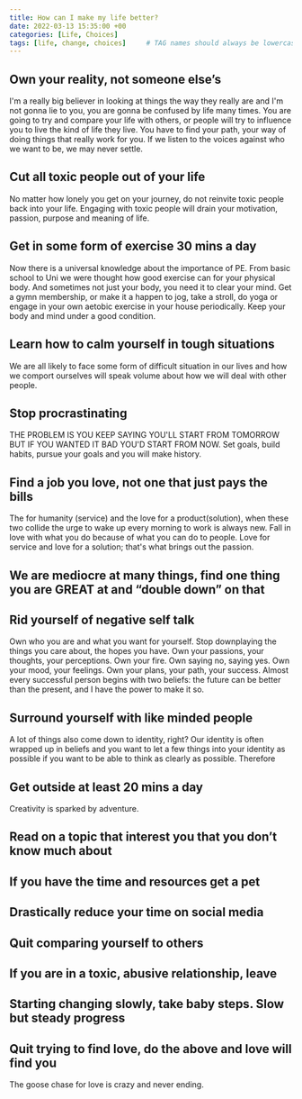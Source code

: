```yaml
---
title: How can I make my life better?
date: 2022-03-13 15:35:00 +00
categories: [Life, Choices]
tags: [life, change, choices]     # TAG names should always be lowercase
---
```



## Own your reality, not someone else’s

I'm a really big believer in looking at things the way they really are and I'm not gonna lie to you, you are gonna be confused by life many times. You are going to try and compare your life with others, or people will try to influence you to live the kind of life they live. You have to find your path, your way of doing things that really work for you. If we listen to the voices against who we want to be, we may never settle.

## Cut all toxic people out of your life

No matter how lonely you get on your journey, do not reinvite toxic people back into your life. Engaging with toxic people will drain your motivation, passion, purpose and meaning of life. 

## Get in some form of exercise 30 mins a day

Now there is a universal knowledge about the importance of PE. From basic school to Uni we were thought how good exercise can for your physical body. And sometimes not just your body, you need it to clear your mind. Get a gymn membership, or make it a happen to jog, take a stroll, do yoga or engage in your own aetobic exercise in your house periodically. Keep your body and mind under a good condition.

## Learn how to calm yourself in tough situations

We are all likely to face some form of difficult situation in our lives and how we comport ourselves will speak volume about how we will deal with other people. 

## Stop procrastinating

THE PROBLEM IS YOU KEEP SAYING YOU'LL START FROM TOMORROW BUT IF YOU WANTED IT BAD YOU'D START FROM NOW. Set goals, build habits, pursue your goals and you will make history.

## Find a job you love, not one that just pays the bills

The for humanity (service) and the love for a product(solution), when these two collide the urge to wake up every morning to work is always new. Fall in love with what you do because of what you can do to people. Love for service and love for a solution; that's what brings out the passion.

## We are mediocre at many things, find one thing you are GREAT at and “double down” on that

## Rid yourself of negative self talk

 Own who you are and what you want for yourself. Stop downplaying the things you care about, the hopes you have. Own your passions, your thoughts, your perceptions. Own your fire. Own saying no, saying yes. Own your mood, your feelings. Own your plans, your path, your success. Almost every successful person begins with two beliefs: the future can be better than the present, and I have the power to make it so.

## Surround yourself with like minded people

A lot of things also come down to identity, right? Our identity is often wrapped up in beliefs and you want to let a few things into your identity as possible if you want to be able to think as clearly as possible. Therefore 

## Get outside at least 20 mins a day

Creativity is sparked by adventure. 

## Read on a topic that interest you that you don’t know much about

## If you have the time and resources get a pet

## Drastically reduce your time on social media



## Quit comparing yourself to others

## If you are in a toxic, abusive relationship, leave

## Starting changing slowly, take baby steps. Slow but steady progress

## Quit trying to find love, do the above and love will find you

The goose chase for love is crazy and never ending. 

